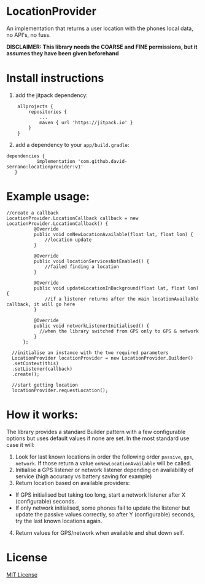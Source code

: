 # LocationProvider

An implementation that returns a user location with the phones local data, no API's, no fuss.

**DISCLAIMER: This library needs the COARSE and FINE permissions, but it assumes they have been given beforehand**

# Install instructions
1. add the jitpack dependency: 
```
	allprojects {
		repositories {
			...
			maven { url 'https://jitpack.io' }
		}
	}
  ```
  
2. add a dependency to your `app/build.gradle`: 
 ```
 dependencies {
	        implementation 'com.github.david-serrano:locationprovider:v1'
	}
  ```
  
  # Example usage:
  ```
  //create a callback
  LocationProvider.LocationCallback callback = new LocationProvider.LocationCallback() {
            @Override
            public void onNewLocationAvailable(float lat, float lon) {
                //location update
            }

            @Override
            public void locationServicesNotEnabled() {
             	//failed finding a location
            }

            @Override
            public void updateLocationInBackground(float lat, float lon) {
                //if a listener returns after the main locationAvailable callback, it will go here
            }

            @Override
            public void networkListenerInitialised() {
              //when the library switched from GPS only to GPS & network
            }
        };
	
	//initialise an instance with the two required parameters
    LocationProvider locationProvider = new LocationProvider.Builder()
	.setContext(this)
	.setListener(callback)
	.create();
	
	//start getting location
    locationProvider.requestLocation();
```  
  # How it works:
 The library provides a standard Builder pattern with a few configurable options but uses default values if none are set.
 In the most standard use case it will:
 1. Look for last known locations in order the following order `passive`, `gps`, `network`. If those return a value `onNewLocationAvailable` will be called.
 2. Initialise a GPS listener or network listener depending on availability of service (high accuracy vs battery saving for example)
 3. Return location based on available providers:
   - If GPS initialised but taking too long, start a network listener after X (configurable) seconds.
   - If only network initialised, some phones fail to update the listener but update the passive values correctly, so after Y (configurable) seconds, try the last known locations again.
 4. Return values for GPS/network when available and shut down self.
 
 # License
 [MIT License](./LICENSE)
